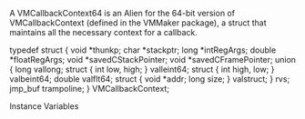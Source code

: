 A VMCallbackContext64 is an Alien for the 64-bit version of VMCallbackContext (defined in the VMMaker package), a struct that maintains all the necessary context for a callback.typedef struct {    void *thunkp;    char *stackptr;    long *intRegArgs;    double *floatRegArgs;    void *savedCStackPointer;    void *savedCFramePointer;    union {                            long vallong;                            struct { int low, high; } valleint64;                            struct { int high, low; } valbeint64;                            double valflt64;                            struct { void *addr; long size; } valstruct;                        }   rvs;    jmp_buf trampoline; } VMCallbackContext;Instance Variables